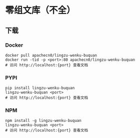 # 零组文库（不全）

## 下载

### Docker

```
docker pull apachecn0/lingzu-wenku-buquan
docker run -tid -p <port>:80 apachecn0/lingzu-wenku-buquan
# 访问 http://localhost:{port} 查看文档
```

### PYPI

```
pip install lingzu-wenku-buquan
lingzu-wenku-buquan <port>
# 访问 http://localhost:{port} 查看文档
```

### NPM

```
npm install -g lingzu-wenku-buquan
lingzu-wenku-buquan <port>
# 访问 http://localhost:{port} 查看文档
```